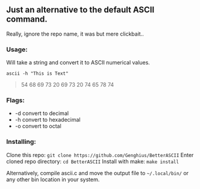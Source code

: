 ## Just an alternative to the default ASCII command.
Really, ignore the repo name, it was but mere clickbait..

### Usage:
Will take a string and convert it to ASCII numerical values.

`ascii -h "This is Text"`

> 54 68 69 73 20 69 73 20 74 65 78 74 

### Flags:
* -d convert to decimal
* -h convert to hexadecimal
* -o convert to octal

### Installing:
Clone this repo: `git clone https://github.com/Genghius/BetterASCII`
Enter cloned repo directory: `cd BetterASCII`
Install with make: `make install`

Alternatively, compile ascii.c and move the output file to `~/.local/bin/` or any other bin location in your system.
